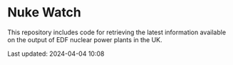 # Nuke Watch

This repository includes code for retrieving the latest information available on the output of EDF nuclear power plants in the UK.

Last updated: 2024-04-04 10:08